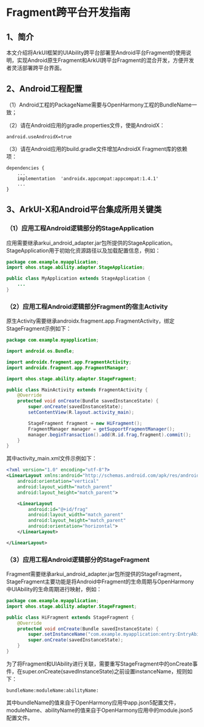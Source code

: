 # Fragment跨平台开发指南

## 1、简介

本文介绍将ArkUI框架的UIAbility跨平台部署至Android平台Fragment的使用说明，实现Android原生Fragment和ArkUI跨平台Fragment的混合开发，方便开发者灵活部署跨平台界面。

## 2、Android工程配置

（1）Android工程的PackageName需要与OpenHarmony工程的BundleName一致；

（2）请在Android应用的gradle.properties文件，使能AndroidX：

```
android.useAndroidX=true
```

（3）请在Android应用的build.gradle文件增加AndroidX Fragment库的依赖项：

```
dependencies {
    ...
    implementation  'androidx.appcompat:appcompat:1.4.1'
    ...
}
```

## 3、ArkUI-X和Android平台集成所用关键类

### （1）应用工程Android逻辑部分的StageApplication

应用需要继承arkui_android_adapter.jar包所提供的StageApplication。StageApplication用于初始化资源路径以及加载配置信息，例如：

```java
package com.example.myapplication;
import ohos.stage.ability.adapter.StageApplication;

public class MyApplication extends StageApplication {
	...
}
```

### （2）应用工程Android逻辑部分Fragment的宿主Activity

原生Activity需要继承androidx.fragment.app.FragmentActivity，绑定StageFragment示例如下：

```java
package com.example.myapplication;

import android.os.Bundle;

import androidx.fragment.app.FragmentActivity;
import androidx.fragment.app.FragmentManager;

import ohos.stage.ability.adapter.StageFragment;

public class MainActivity extends FragmentActivity {
    @Override
    protected void onCreate(Bundle savedInstanceState) {
        super.onCreate(savedInstanceState);
        setContentView(R.layout.activity_main);

        StageFragment fragment = new HiFragment();
        FragmentManager manager = getSupportFragmentManager();
        manager.beginTransaction().add(R.id.frag,fragment).commit();
    }
}
```

其中activity_main.xml文件示例如下：

```xml
<?xml version="1.0" encoding="utf-8"?>
<LinearLayout xmlns:android="http://schemas.android.com/apk/res/android"
    android:orientation="vertical"
    android:layout_width="match_parent"
    android:layout_height="match_parent">

    <LinearLayout
        android:id="@+id/frag"
        android:layout_width="match_parent"
        android:layout_height="match_parent"
        android:orientation="horizontal">
    </LinearLayout>

</LinearLayout>
```

### （3）应用工程Android逻辑部分的StageFragment

Fragment需要继承arkui_android_adapter.jar包所提供的StageFragment，StageFragment主要功能是将Android中Fragment的生命周期与OpenHarmony中UIAbility的生命周期进行映射，例如：

```java
package com.example.myapplication;
import ohos.stage.ability.adapter.StageFragment;

public class HiFragment extends StageFragment {
    @Override
    protected void onCreate(Bundle savedInstanceState) {
        super.setInstanceName("com.example.myapplication:entry:EntryAbility:");
        super.onCreate(savedInstanceState);
    }
}
```

为了将Fragment和UIAbility进行关联，需要重写StageFragment中的onCreate事件，在super.onCreate(savedInstanceState)之前设置instanceName，规则如下：

```
bundleName:moduleName:abilityName:
```

其中bundleName的值来自于OpenHarmony应用中app.json5配置文件，moduleName、abilityName的值来自于OpenHarmony应用中的module.json5配置文件。
